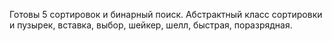 Готовы 5 сортировок и бинарный поиск. Абстрактный класс сортировки и пузырек, вставка, выбор, шейкер, шелл, быстрая, поразрядная.